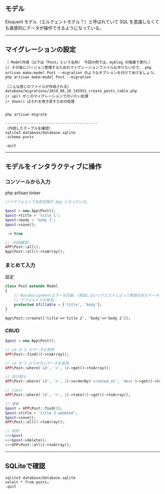 ## モデル
Eloquent モデル（エルクェントモデル？）と呼ばれていて SQL を意識しなくても直感的にデータが操作できるようになっている。

_________________________________________________________
## マイグレーションの設定
```
（ Model作成（以下は「Post」という名称） 今回の例では、myblog の階層で実行。）
// その後にバージョン管理するためのマイグレーションファイルも作りたいので、 php artisan make:model Post --migration のようなオプションを付けてあげましょう。
php artisan make:model Post --migration

（こんな感じのファイルが作成される）
database/migrations/2019_06_28_145931_create_posts_table.php
// up() がこのマイグレーションで行いたい処理
// down() はそれを巻き戻すための処理


php artisan migrate

------------------------------------------
（作成したテーブルを確認）
sqlite3 database/database.sqlite
.schema posts

.quit
```

_________________________________________________________
## モデルをインタラクティブに操作

### コンソールから入力
php artisan tinker

```php
//※デフォルトで名前空間が App になっている。

$post = new App\Post();
$post->title = 'title 1';
$post->body = 'body 1';
$post->save();

 -> true

//（内容確認）
APP\Post::all();
App\Post::all()->toArray();

```


### まとめて入力
設定
```php
class Post extends Model
{
    // MassAssignmentエラーを回避。（意図しないリクエストによって悪意のあるデータが挿入されてしまう脆弱性を緩和）
    // デフォルトでは有効。
    protected $fillable = ['title', 'body'];
}
```

```
App\Post::create(['title'=>'title 2', 'body'=>'body 2']);
```


### CRUD
```php
$post = new App\Post();

// id が 3 のデータを参照
APP\Post::find(3)->toArray();

// id が 1 より大きいデータを取得
APP\Post::where('id', '>', 1)->get()->toArray();

// 並び替え
APP\Post::where('id', '>', 1)->orderBy('created_at', 'desc')->get()->toArray();

// limit
APP\Post::where('id', '>', 1)->take(1)->get()->toArray();

// 更新
$post = APP\Post::find(3);
$post->title = 'title 3 updated';
$post->save();
APP\Post::all()->toArray();

// 削除
>>>$post
>>>$post->delete();
>>>APP\Post::all()->toArray();

```

________________________________________________________________
## SQLiteで確認
```
sqlite3 database/database.sqlite
select * from posts;
.quit
```





